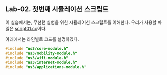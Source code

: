 ## Lab-02. 첫번째 시뮬레이션 스크립트

이 실습에서는, 무선랜 실험을 위한 시뮬레이션 스크립트를 이해한다.
우리가 사용할 파일은 [script01.cc](script01.cc)이다.

아래에서는 라인별로 코드를 설명하였다.


```cpp
#include "ns3/core-module.h"
#include "ns3/mobility-module.h"
#include "ns3/wifi-module.h"
#include "ns3/internet-module.h"
#include "ns3/applications-module.h"
```
